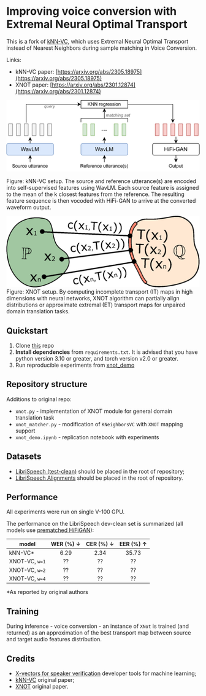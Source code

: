# Improving voice conversion with Extremal Neural Optimal Transport

This is a fork of [kNN-VC](https://github.com/bshall/knn-vc), which uses Extremal Neural Optimal Transport instead of Nearest Neighbors during sample matching in Voice Conversion.

Links:

- kNN-VC paper: [https://arxiv.org/abs/2305.18975](https://arxiv.org/abs/2305.18975)
- XNOT paper: [https://arxiv.org/abs/2301.12874](https://arxiv.org/abs/2301.12874)


![kNN-VC overview](./pics/knn-vc.png)

Figure: kNN-VC setup. The source and reference utterance(s) are encoded into self-supervised features using WavLM. Each source feature is assigned to the mean of the k closest features from the reference. The resulting feature sequence is then vocoded with HiFi-GAN to arrive at the converted waveform output.

![XNOT method](./pics/OT_map_def_perfect_v6.png)
Figure: XNOT setup. By computing incomplete transport (IT) maps in high dimensions with neural networks, XNOT algorithm can partially align distributions or approximate extremal (ET) transport maps for unpaired domain translation tasks. 

## Quickstart

1. Clone [this](https://github.com/tardis-forever/xnot-vc) repo
2. **Install dependencies** from `requirements.txt`. It is advised that you have python version 3.10 or greater, and torch version v2.0 or greater.
3. Run reproducible experiments from [xnot_demo](./xnot_demo.ipynb) 


## Repository structure

Additions to original repo:
- ```xnot.py``` - implementation of XNOT module for general domain translation task
- ```xnot_matcher.py``` - modification of `KNeighborsVC` with `XNOT` mapping support
- ```xnot_demo.ipynb``` - replication notebook with experiments

## Datasets
- [LibriSpeech (test-clean)](http://www.openslr.org/12) should be placed in the root of repository;
- [LibriSpeech Alignments](https://github.com/CorentinJ/librispeech-alignments) should be placed in the root of repository.


## Performance

All experiments were run on single V-100 GPU.

The performance on the LibriSpeech dev-clean set is summarized (all models use [prematched HiFiGAN](https://github.com/bshall/knn-vc/releases/download/v0.1/prematch_g_02500000.pt)):

| model          | WER (%) &darr; | CER (%) &darr; |  EER (%) &uarr;  |
|----------------|:--------------:|:--------------:|:----------------:|
| kNN-VC*        |      6.29      |      2.34      |      35.73       | 
| XNOT-VC, `w=1` |       ??       |       ??       |        ??        | 
| XNOT-VC, `w=2` |       ??       |       ??       |        ??        | 
| XNOT-VC, `w=4` |       ??       |       ??       |        ??        | 

*As reported by original authors

## Training

During inference - voice conversion - an instance of `XNot` is trained (and returned) as an approximation of the best transport map between source and target audio features distribution.

## Credits
- [X-vectors for speaker verification](https://huggingface.co/speechbrain/spkrec-xvect-voxceleb) developer tools for machine learning;
- [kNN-VC](https://github.com/bshall/knn-vc) original paper;
- [XNOT](https://github.com/milenagazdieva/ExtremalNeuralOptimalTransport) original paper.
